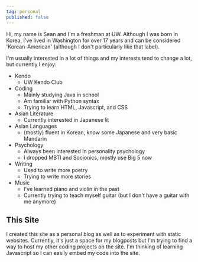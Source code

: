 ```yaml
---
tag: personal
published: false
---
```


Hi, my name is Sean and I'm a freshman at UW. Although I was born in Korea, I've lived in Washington for over 17 years and can be considered 'Korean-American' (although I don't particularly like that label).

I'm usually interested in a lot of things and my interests tend to change a lot, but currently I enjoy:

* Kendo
	* UW Kendo Club
* Coding
	* Mainly studying Java in school 
	* Am familiar with Python syntax
	* Trying to learn HTML, Javascript, and CSS
* Asian Literature
	* Currently interested in Japanese lit
* Asian Languages
	* (mostly) fluent in Korean, know some Japanese and very basic Mandarin
* Psychology
	* Always been interested in personality psychology
	* I dropped MBTI and Socionics, mostly use Big 5 now
* Writing
	* Used to write more poetry
	* Trying to write more stories 
* Music
	* I've learned piano and violin in the past
	* Currently trying to teach myself guitar
	(but I don't have a guitar with me anymore)

## This Site
I created this site as a personal blog as well as to experiment with static websites. Currently, it's just a space for my blogposts but I'm trying to find a way to host my other coding projects on the site. I'm thinking of learning Javascript so I can easily embed my code into the site.